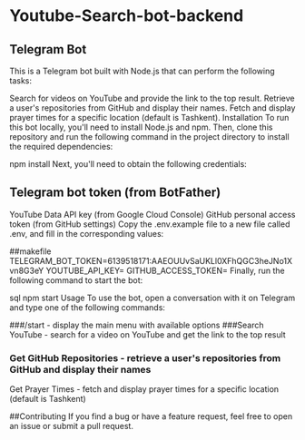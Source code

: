 # Youtube-Search-bot-backend

## Telegram Bot
This is a Telegram bot built with Node.js that can perform the following tasks:

Search for videos on YouTube and provide the link to the top result.
Retrieve a user's repositories from GitHub and display their names.
Fetch and display prayer times for a specific location (default is Tashkent).
Installation
To run this bot locally, you'll need to install Node.js and npm. Then, clone this repository and run the following command in the project directory to install the required dependencies:

npm install
Next, you'll need to obtain the following credentials:

## Telegram bot token (from BotFather)
YouTube Data API key (from Google Cloud Console)
GitHub personal access token (from GitHub settings)
Copy the .env.example file to a new file called .env, and fill in the corresponding values:

##makefile
TELEGRAM_BOT_TOKEN=6139518171:AAEOUUvSaUKLl0XFhQGC3heJNo1Xvn8G3eY
YOUTUBE_API_KEY=<secreate>
GITHUB_ACCESS_TOKEN=<secrate>
Finally, run the following command to start the bot:

sql
npm start
Usage
To use the bot, open a conversation with it on Telegram and type one of the following commands:

###/start - display the main menu with available options
###Search YouTube - search for a video on YouTube and get the link to the top result
### Get GitHub Repositories - retrieve a user's repositories from GitHub and display their names
Get Prayer Times - fetch and display prayer times for a specific location (default is Tashkent)

##Contributing
If you find a bug or have a feature request, feel free to open an issue or submit a pull request.
